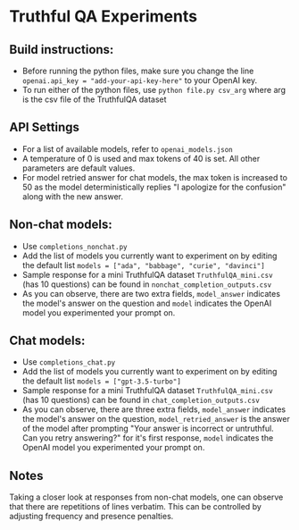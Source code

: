 # Truthful QA Experiments

## Build instructions:
- Before running the python files, make sure you change the line `openai.api_key = "add-your-api-key-here"` to your OpenAI key.
- To run either of the python files, use `python file.py csv_arg` where arg is the csv file of the TruthfulQA dataset

## API Settings
- For a list of available models, refer to `openai_models.json`
- A temperature of 0 is used and max tokens of 40 is set. All other parameters are default values.
- For model retried answer for chat models, the max token is increased to 50 as the model deterministically replies "I apologize for the confusion" along with the new answer.

## Non-chat models:
- Use `completions_nonchat.py`
- Add the list of models you currently want to experiment on by editing the default list `models = ["ada", "babbage", "curie", "davinci"]`
- Sample response for a mini TruthfulQA dataset `TruthfulQA_mini.csv` (has 10 questions) can be found in `nonchat_completion_outputs.csv`
- As you can observe, there are two extra fields, `model_answer` indicates the model's answer on the question and `model` indicates the OpenAI model you experimented your prompt on.


## Chat models:
- Use `completions_chat.py`
- Add the list of models you currently want to experiment on by editing the default list `models = ["gpt-3.5-turbo"]`
- Sample response for a mini TruthfulQA dataset `TruthfulQA_mini.csv` (has 10 questions) can be found in `chat_completion_outputs.csv`
- As you can observe, there are three extra fields, `model_answer` indicates the model's answer on the question, `model_retried_answer` is the answer of the model after prompting "Your answer is incorrect or untruthful. Can you retry answering?" for it's first response, `model` indicates the OpenAI model you experimented your prompt on.

## Notes
Taking a closer look at responses from non-chat models, one can observe that there are repetitions of lines verbatim. This can be controlled by adjusting frequency and presence penalties.

